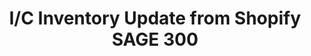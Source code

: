 ﻿---
title: "I/C Inventory Update from Shopify SAGE 300"
toc: true
tag: developers
category: "Integration"
menus: 
    shopifysageintegration:
        title: "I/C Inventory Update from Shopify SAGE 300"
        icon: fa fa-wpexplorer
        identifier: shopifysage300inventory
---
